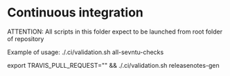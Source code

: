 # Continuous integration

ATTENTION:
  All scripts in this folder expect to be launched from root folder of repository

Example of usage:
  ./.ci/validation.sh all-sevntu-checks

  export TRAVIS_PULL_REQUEST="" && ./.ci/validation.sh releasenotes-gen
